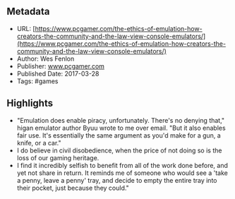 ## Metadata
* URL: [https://www.pcgamer.com/the-ethics-of-emulation-how-creators-the-community-and-the-law-view-console-emulators/](https://www.pcgamer.com/the-ethics-of-emulation-how-creators-the-community-and-the-law-view-console-emulators/)
* Author: Wes Fenlon
* Publisher: www.pcgamer.com
* Published Date: 2017-03-28
* Tags: #games

## Highlights
* "Emulation does enable piracy, unfortunately. There's no denying that," higan emulator author Byuu wrote to me over email. "But it also enables fair use. It's essentially the same argument as you'd make for a gun, a knife, or a car."
* I do believe in civil disobedience, when the price of not doing so is the loss of our gaming heritage.
* I find it incredibly selfish to benefit from all of the work done before, and yet not share in return. It reminds me of someone who would see a 'take a penny, leave a penny' tray, and decide to empty the entire tray into their pocket, just because they could."
